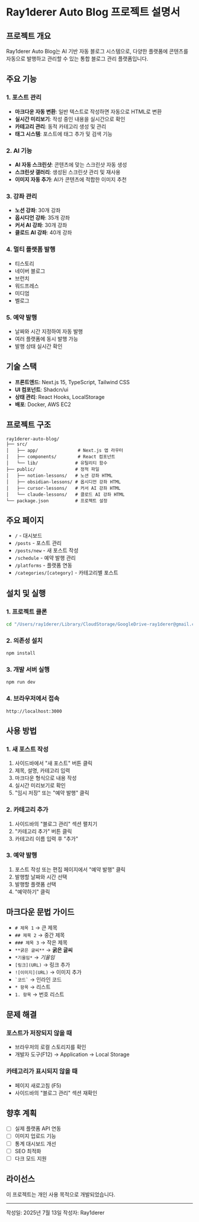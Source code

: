 # Ray1derer Auto Blog 프로젝트 설명서

## 프로젝트 개요
Ray1derer Auto Blog는 AI 기반 자동 블로그 시스템으로, 다양한 플랫폼에 콘텐츠를 자동으로 발행하고 관리할 수 있는 통합 블로그 관리 플랫폼입니다.

## 주요 기능

### 1. 포스트 관리
- **마크다운 자동 변환**: 일반 텍스트로 작성하면 자동으로 HTML로 변환
- **실시간 미리보기**: 작성 중인 내용을 실시간으로 확인
- **카테고리 관리**: 동적 카테고리 생성 및 관리
- **태그 시스템**: 포스트에 태그 추가 및 검색 기능

### 2. AI 기능
- **AI 자동 스크린샷**: 콘텐츠에 맞는 스크린샷 자동 생성
- **스크린샷 갤러리**: 생성된 스크린샷 관리 및 재사용
- **이미지 자동 추가**: AI가 콘텐츠에 적합한 이미지 추천

### 3. 강좌 관리
- **노션 강좌**: 30개 강좌
- **옵시디언 강좌**: 35개 강좌
- **커서 AI 강좌**: 30개 강좌
- **클로드 AI 강좌**: 40개 강좌

### 4. 멀티 플랫폼 발행
- 티스토리
- 네이버 블로그
- 브런치
- 워드프레스
- 미디엄
- 벨로그

### 5. 예약 발행
- 날짜와 시간 지정하여 자동 발행
- 여러 플랫폼에 동시 발행 가능
- 발행 상태 실시간 확인

## 기술 스택
- **프론트엔드**: Next.js 15, TypeScript, Tailwind CSS
- **UI 컴포넌트**: Shadcn/ui
- **상태 관리**: React Hooks, LocalStorage
- **배포**: Docker, AWS EC2

## 프로젝트 구조
```
ray1derer-auto-blog/
├── src/
│   ├── app/               # Next.js 앱 라우터
│   ├── components/        # React 컴포넌트
│   └── lib/              # 유틸리티 함수
├── public/               # 정적 파일
│   ├── notion-lessons/   # 노션 강좌 HTML
│   ├── obsidian-lessons/ # 옵시디언 강좌 HTML
│   ├── cursor-lessons/   # 커서 AI 강좌 HTML
│   └── claude-lessons/   # 클로드 AI 강좌 HTML
└── package.json          # 프로젝트 설정
```

## 주요 페이지
- `/` - 대시보드
- `/posts` - 포스트 관리
- `/posts/new` - 새 포스트 작성
- `/schedule` - 예약 발행 관리
- `/platforms` - 플랫폼 연동
- `/categories/[category]` - 카테고리별 포스트

## 설치 및 실행

### 1. 프로젝트 클론
```bash
cd "/Users/ray1derer/Library/CloudStorage/GoogleDrive-ray1derer@gmail.com/내 드라이브/CLADE PROJECT/GITHUB/ray1derer-auto-blog"
```

### 2. 의존성 설치
```bash
npm install
```

### 3. 개발 서버 실행
```bash
npm run dev
```

### 4. 브라우저에서 접속
```
http://localhost:3000
```

## 사용 방법

### 1. 새 포스트 작성
1. 사이드바에서 "새 포스트" 버튼 클릭
2. 제목, 설명, 카테고리 입력
3. 마크다운 형식으로 내용 작성
4. 실시간 미리보기로 확인
5. "임시 저장" 또는 "예약 발행" 클릭

### 2. 카테고리 추가
1. 사이드바의 "블로그 관리" 섹션 펼치기
2. "카테고리 추가" 버튼 클릭
3. 카테고리 이름 입력 후 "추가"

### 3. 예약 발행
1. 포스트 작성 또는 편집 페이지에서 "예약 발행" 클릭
2. 발행할 날짜와 시간 선택
3. 발행할 플랫폼 선택
4. "예약하기" 클릭

## 마크다운 문법 가이드
- `# 제목 1` → 큰 제목
- `## 제목 2` → 중간 제목
- `### 제목 3` → 작은 제목
- `**굵은 글씨**` → **굵은 글씨**
- `*기울임*` → *기울임*
- `[링크](URL)` → 링크 추가
- `![이미지](URL)` → 이미지 추가
- `` `코드` `` → 인라인 코드
- `* 항목` → 리스트
- `1. 항목` → 번호 리스트

## 문제 해결

### 포스트가 저장되지 않을 때
- 브라우저의 로컬 스토리지를 확인
- 개발자 도구(F12) → Application → Local Storage

### 카테고리가 표시되지 않을 때
- 페이지 새로고침 (F5)
- 사이드바의 "블로그 관리" 섹션 재확인

## 향후 계획
- [ ] 실제 플랫폼 API 연동
- [ ] 이미지 업로드 기능
- [ ] 통계 대시보드 개선
- [ ] SEO 최적화
- [ ] 다크 모드 지원

## 라이선스
이 프로젝트는 개인 사용 목적으로 개발되었습니다.

---
작성일: 2025년 7월 13일
작성자: Ray1derer